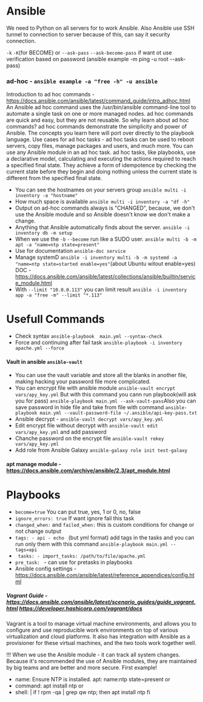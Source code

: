 # Ansible

We need to Python on all servers for to work Ansible. Also Ansible use SSH tunnel to connection to server because of this, can say it security connection.

`-k` `-K`(for BECOME) or `--ask-pass` `--ask-become-pass` if want ot use verification based on password (ansible example -m ping -u root --ask-pass)

### ad-hoc - `ansible example -a "free -h" -u ansible`
Introduction to ad hoc commands - https://docs.ansible.com/ansible/latest/command_guide/intro_adhoc.html
An Ansible ad hoc command uses the /usr/bin/ansible command-line tool to automate a single task on one or more managed nodes. ad hoc commands are quick and easy, but they are not reusable. So why learn about ad hoc commands? ad hoc commands demonstrate the simplicity and power of Ansible. The concepts you learn here will port over directly to the playbook language.
Use cases for ad hoc tasks -
ad hoc tasks can be used to reboot servers, copy files, manage packages and users, and much more. You can use any Ansible module in an ad hoc task. ad hoc tasks, like playbooks, use a declarative model, calculating and executing the actions required to reach a specified final state. They achieve a form of idempotence by checking the current state before they begin and doing nothing unless the current state is different from the specified final state.

- You can see the hostnames on your servers group `ansible multi -i inventory -a "hostname"`
- How much space is available `ansible multi -i inventory -a "df -h"`
- Output on ad-hoc commands always is "CHANGED", because, we don't use the Ansible module and so Ansible doesn't know we don't make a change.
- Аnything that Ansible automatically finds about the server. `ansible -i inventory db -m setup`
- When we use the `-b` `--become` run like a SUDO user.   `ansible multi -b -m apt -a "name=ntp state=present"`
- Use for documentation `ansible-doc service` 
- Manage systemD `ansible -i inventory multi -b -m systemd -a "name=ntp state=started enable=yes"`(about Ubuntu witout enable=yes) DOC -  https://docs.ansible.com/ansible/latest/collections/ansible/builtin/service_module.html
-  With `--limit "10.0.0.113"` you can limit result `ansible -i inventory app -a "free -m" --limit "*.113"`
# Usefull Commands
-  Check syntax `ansible-playbook  main.yml --syntax-check`
-  Force and continuing after fail task ` ansible-playbook -i inventory apache.yml --force `
#### Vault in ansible `ansible-vault` 
- You can use the vault variable and store all the blanks in another file, making hacking your password file more complicated.
-  You can encrypt file with ansible module `ansible-vault encrypt vars/apy_key.yml` But with this command you cann run playbook(will ask you for pass) `ansible-playbook main.yml --ask-vault-pass`Also you can save password in hide file and take from file with command `ansible-playbook main.yml --vault-password-file ~/.ansible/api-key-pass.txt` 
-  Ansible decrypt - `ansible-vault decrypt vars/apy_key.yml`
-  Edit encrypt file without decrypt with `ansible-vault edit vars/apy_key.yml` and add password
-  Chanche password on the encrypt file `ansible-vault rekey vars/apy_key.yml`
-  Add role from Ansible Galaxy `ansible-galaxy role init test-galaxy`

#### apt manage module - https://docs.ansible.com/archive/ansible/2.3/apt_module.html

# Playbooks
- `become=true` You can put true, yes, 1 or 0, no, false
- `ignore_errors: true` If want ignore fail this task
- `changed_when:` and `failed_when:` this is custom conditions for change or not change output
- `tags: - api - echo ` (but yml format) add tags in the tasks and you can run only them with this command `ansible-playbook main.yml --tags=api` 
- ` tasks: - import_tasks: /path/to/file/apache.yml` 
-  `pre_task: `  - can use for pretasks in playbooks
-  Ansible config settings - https://docs.ansible.com/ansible/latest/reference_appendices/config.html

##### Vagrant Guide - https://docs.ansible.com/ansible/latest/scenario_guides/guide_vagrant.html   https://developer.hashicorp.com/vagrant/docs 
Vagrant is a tool to manage virtual machine environments, and allows you to configure and use reproducible work environments on top of various virtualization and cloud platforms. It also has integration with Ansible as a provisioner for these virtual machines, and the two tools work together well.

!!! When we use the Ansible module - it can track all system changes. Because it's recommended the use of Ansible modules, they are maintained by big teams and are better and more secure. First example!
- name: Ensure NTP is installed.
  apt: name:ntp state=present
    or 
- command: apt install ntp
   or
- shell: |
    if ! rpm -qa | grep qw ntp; then
      apt install ntp
      fi
   

